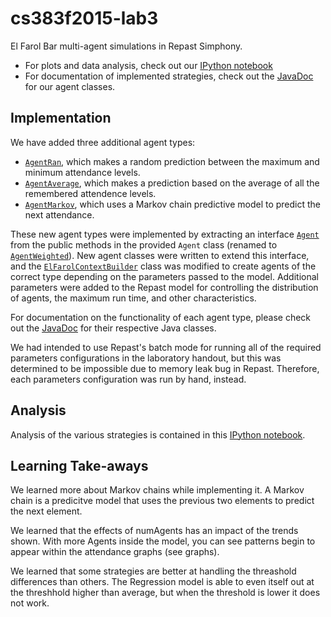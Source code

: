 cs383f2015-lab3
================

El Farol Bar multi-agent simulations in Repast Simphony.
 - For plots and data analysis, check out our [IPython notebook](http://nbviewer.ipython.org/github/hawkw/cs383f2015-lab3/blob/master/analysis.ipynb)
 - For documentation of implemented strategies, check out the [JavaDoc](http://hawkweisman.me/cs383f2015-lab3/) for our agent classes.

Implementation
--------------

We have added three additional agent types:
 - [`AgentRan`](http://hawkweisman.me/cs383f2015-lab3/elfarol/AgentRan.html), which makes a random prediction between the maximum and minimum attendance levels.
 - [`AgentAverage`](http://hawkweisman.me/cs383f2015-lab3/elfarol/AgentAverage.html), which makes a prediction based on the average of all the remembered attendence levels.
 - [`AgentMarkov`](http://hawkweisman.me/cs383f2015-lab3/elfarol/AgentMarkov.html), which uses a Markov chain predictive model to predict the next attendance.

These new agent types were implemented by extracting an interface [`Agent`](http://hawkweisman.me/cs383f2015-lab3/elfarol/Agent.html) from the public methods in the provided `Agent` class (renamed to [`AgentWeighted`](http://hawkweisman.me/cs383f2015-lab3/elfarol/AgentWeighted.html)). New agent classes were written to extend this interface, and the [`ElFarolContextBuilder`](http://hawkweisman.me/cs383f2015-lab3/elfarol/ElFarolContextBuilder.html) class was modified to create agents of the correct type depending on the parameters passed to the model. Additional parameters were added to the Repast model for controlling the distribution of agents, the maximum run time, and other characteristics.

For documentation on the functionality of each agent type, please check out the [JavaDoc](http://hawkweisman.me/cs383f2015-lab3/) for their respective Java classes.

We had intended to use Repast's batch mode for running all of the required parameters configurations in the laboratory handout, but this was determined to be impossible due to memory leak bug in Repast. Therefore, each parameters configuration was run by hand, instead.

Analysis
--------

Analysis of the various strategies is contained in this [IPython notebook](http://nbviewer.ipython.org/github/hawkw/cs383f2015-lab3/blob/master/analysis.ipynb).


Learning Take-aways
------------------

We learned more about Markov chains while implementing it. A Markov chain is a predicitve model that uses the previous two elements to predict the next element.

We learned that the effects of numAgents has an impact of the trends shown. With more Agents inside the model, you can see patterns begin to appear within the attendance graphs (see graphs).

We learned that some strategies are better at handling the threashold differences than others. The Regression model is able to even itself out at the threshhold higher than average, but when the threshold is lower it does not work.
